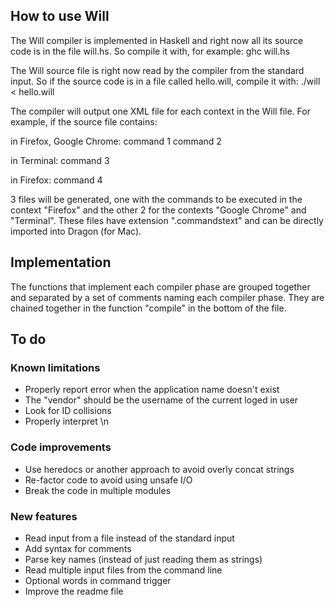How to use Will
---------------

The Will compiler is implemented in Haskell and right now all its source code is in the file will.hs.
So compile it with, for example:
ghc will.hs

The Will source file is right now read by the compiler from the standard input. So if the source code is in a file called hello.will, compile it with:
./will < hello.will

The compiler will output one XML file for each context in the Will file. For example, if the source file contains:

in Firefox, Google Chrome:
command 1
command 2

in Terminal:
command 3

in Firefox:
command 4

3 files will be generated, one with the commands to be executed in the context "Firefox" and the other 2 for the contexts "Google Chrome" and "Terminal".
These files have extension ".commandstext" and can be directly imported into Dragon (for Mac).


Implementation
--------------

The functions that implement each compiler phase are grouped together and separated by a set of comments naming each compiler phase. They are chained together in the function "compile" in the bottom of the file.


To do
-----

### Known limitations
- Properly report error when the application name doesn't exist
- The "vendor" should be the username of the current loged in user
- Look for ID collisions
- Properly interpret \n

### Code improvements
- Use heredocs or another approach to avoid overly concat strings
- Re-factor code to avoid using unsafe I/O
- Break the code in multiple modules

### New features
- Read input from a file instead of the standard input
- Add syntax for comments
- Parse key names (instead of just reading them as strings)
- Read multiple input files from the command line
- Optional words in command trigger
- Improve the readme file

